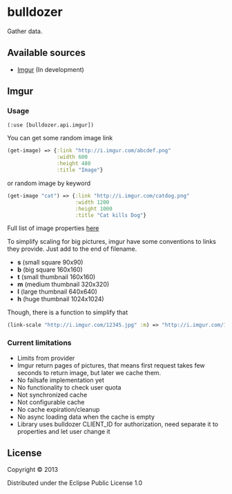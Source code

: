 # bulldozer

Gather data.

## Available sources

- [Imgur](http://imgur.com/) (In development)

## Imgur

### Usage

`(:use [bulldozer.api.imgur])`

You can get some random image link 

``` clojure
(get-image) => {:link "http://i.imgur.com/abcdef.png"
	            :width 600
				:height 480
				:title "Image"}
```

or random image by keyword

``` clojure
(get-image "cat") => {:link "http://i.imgur.com/catdog.png"
	                  :width 1200
					  :height 1000
					  :title "Cat kills Dog"}
```

Full list of image properties [here](http://api.imgur.com/models/image#model)

To simplify scaling for big pictures, imgur have some conventions to links they provide. Just add <suffix> to the end of filename.

- **s** (small square 90x90)
- **b** (big square 160x160)
- **t** (small thumbnail 160x160)
- **m** (medium thumbnail 320x320)
- **l** (large thumbnail 640x640)
- **h** (huge thumbnail 1024x1024)

Though, there is a function to simplify that

``` clojure
(link-scale "http://i.imgur.com/12345.jpg" :m) => "http://i.imgur.com/12345m.jpg"
```

### Current limitations

- Limits from provider
- Imgur return pages of pictures, that means first request takes few
seconds to return image, but later we cache them.
- No failsafe implementation yet
- No functionality to check user quota
- Not synchronized cache
- Not configurable cache
- No cache expiration/cleanup
- No async loading data when the cache is empty
- Library uses bulldozer CLIENT_ID for authorization, need separate it to properties and let user change it 

## License

Copyright © 2013

Distributed under the Eclipse Public License 1.0
